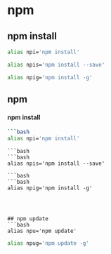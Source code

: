 # npm
## npm install
```bash
alias npi='npm install'
```
```bash
alias npis='npm install --save'
```
```bash
alias npig='npm install -g'
```

## npm
#### npm install
```bash
```bash
alias npi='npm install'
```
```
```bash
```bash
alias npis='npm install --save'
```
```
```bash
```bash
alias npig='npm install -g'
```
```



## npm update
```bash
alias npu='npm update'
```
```bash
alias npug='npm update -g'
```

